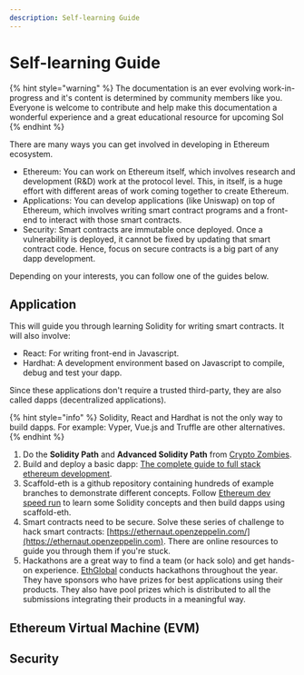 ```yaml
---
description: Self-learning Guide
---
```


# Self-learning Guide

{% hint style="warning" %}
The documentation is an ever evolving work-in-progress and it's content is determined by community members like you. Everyone is welcome to contribute and help make this documentation a wonderful experience and a great educational resource for upcoming Sol
{% endhint %}

There are many ways you can get involved in developing in Ethereum ecosystem.

* Ethereum: You can work on Ethereum itself, which involves research and development (R\&D) work at the protocol level. This, in itself, is a huge effort with different areas of work coming together to create Ethereum.
* Applications: You can develop applications (like Uniswap) on top of Ethereum, which involves writing smart contract programs and a front-end to interact with those smart contracts.
* Security: Smart contracts are immutable once deployed. Once a vulnerability is deployed, it cannot be fixed by updating that smart contract code. Hence, focus on secure contracts is a big part of any dapp development.

Depending on your interests, you can follow one of the guides below.

## Application

This will guide you through learning Solidity for writing smart contracts. It will also involve:

* React: For writing front-end in Javascript.
* Hardhat: A development environment based on Javascript to compile, debug and test your dapp.

Since these applications don't require a trusted third-party, they are also called dapps (decentralized applications).

{% hint style="info" %}
Solidity, React and Hardhat is not the only way to build dapps. For example: Vyper, Vue.js and Truffle are other alternatives.
{% endhint %}

1. Do the **Solidity Path** and **Advanced Solidity Path** from [Crypto Zombies](https://cryptozombies.io/en/course/).
2. Build and deploy a basic dapp: [The complete guide to full stack ethereum development](https://dev.to/dabit3/the-complete-guide-to-full-stack-ethereum-development-3j13).
3. Scaffold-eth is a github repository containing hundreds of example branches to demonstrate different concepts. Follow [Ethereum dev speed run](https://medium.com/@austin\_48503/%EF%B8%8Fethereum-dev-speed-run-bd72bcba6a4c) to learn some Solidity concepts and then build dapps using scaffold-eth.
4. Smart contracts need to be secure. Solve these series of challenge to hack smart contracts: [https://ethernaut.openzeppelin.com/](https://ethernaut.openzeppelin.com). There are online resources to guide you through them if you're stuck.
5. Hackathons are a great way to find a team (or hack solo) and get hands-on experience. [EthGlobal](https://ethglobal.com) conducts hackathons throughout the year. They have sponsors who have prizes for best applications using their products. They also have pool prizes which is distributed to all the submissions integrating their products in a meaningful way.

## Ethereum Virtual Machine (EVM)

## Security
